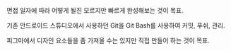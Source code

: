 면접 일자에 따라 어떻게 될진 모르지만 빠르게 완성해보는 것이 목표.

기존 안드로이드 스튜디오에서 사용하던 Git을 Git Bash를 사용하여 커밋, 푸쉬, 관리.

피그마에서 디자인 요소들을 좀 가져올 수는 있지만 직접 만들어 하는 것이 목표.
